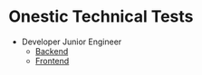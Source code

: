 # Onestic Technical Tests

* Developer Junior Engineer
  * [Backend](https://github.com/onestic/interviews/tree/main/developer_junior_engineer/backend)
  * [Frontend](https://github.com/onestic/interviews/tree/main/developer_junior_engineer/frontend)
